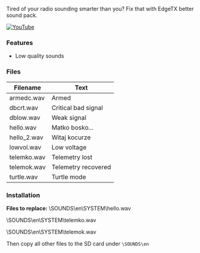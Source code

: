Tired of your radio sounding smarter than you?
Fix that with EdgeTX better sound pack.

[![YouTube](https://img.youtube.com/vi/LI3oWlrp34Q/0.jpg)](https://www.youtube.com/watch?v=LI3oWlrp34Q)

### Features
- Low quality sounds

### Files
                    
Filename  | Text
------------- | -------------
armedc.wav  | Armed
dbcrt.wav  | Critical bad signal
dblow.wav | Weak signal
hello.wav | Matko bosko...
hello_2.wav | Witaj kocurze
lowvol.wav | Low voltage
telemko.wav | Telemetry lost
telemok.wav | Telemetry recovered
turtle.wav | Turtle mode

### Installation
**Files to replace:** 
\SOUNDS\en\SYSTEM\hello.wav 

\SOUNDS\en\SYSTEM\telemko.wav 

\SOUNDS\en\SYSTEM\telemok.wav 

Then copy all other files to the SD card under `\SOUNDS\en`
